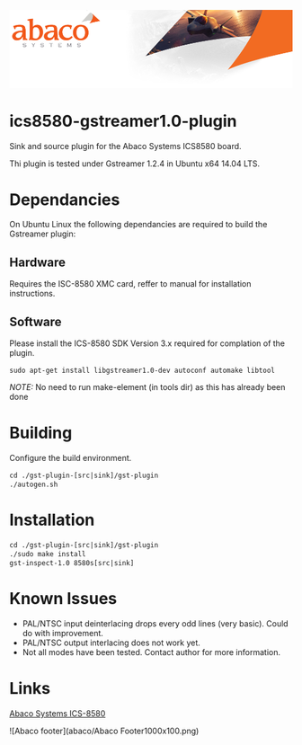 ![Abaco stripe](abaco/Abaco_background-1000x275.png)
# ics8580-gstreamer1.0-plugin
Sink and source plugin for the Abaco Systems ICS8580 board.

Thi plugin is tested under Gstreamer 1.2.4 in Ubuntu x64 14.04 LTS.

# Dependancies
On Ubuntu Linux the following dependancies are required to build the Gstreamer plugin:

## Hardware
Requires the ISC-8580 XMC card, reffer to manual for installation instructions.

## Software
Please install the ICS-8580 SDK Version 3.x required for complation of the plugin.

```
sudo apt-get install libgstreamer1.0-dev autoconf automake libtool
```

*NOTE:* No need to run make-element (in tools dir) as this has already been done
# Building

Configure the build environment.
```
cd ./gst-plugin-[src|sink]/gst-plugin
./autogen.sh
```

# Installation
```
cd ./gst-plugin-[src|sink]/gst-plugin
./sudo make install
gst-inspect-1.0 8580s[src|sink]
```

# Known Issues
* PAL/NTSC input deinterlacing drops every odd lines (very basic). Could do with improvement.
* PAL/NTSC output interlacing does not work yet.
* Not all modes have been tested. Contact author for more information.

# Links
[Abaco Systems ICS-8580](https://www.abaco.com/products/ics-8580-video-compression-board)

![Abaco footer](abaco/Abaco Footer1000x100.png)
